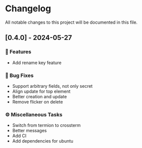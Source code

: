 # Changelog

All notable changes to this project will be documented in this file.

## [0.4.0] - 2024-05-27

### 🚀 Features

- Add rename key feature

### 🐛 Bug Fixes

- Support arbitrary fields, not only secret
- Align update for top element
- Better creation and update
- Remove flicker on delete

### ⚙️ Miscellaneous Tasks

- Switch from termion to crossterm
- Better messages
- Add CI
- Add dependencies for ubuntu

<!-- generated by git-cliff -->
